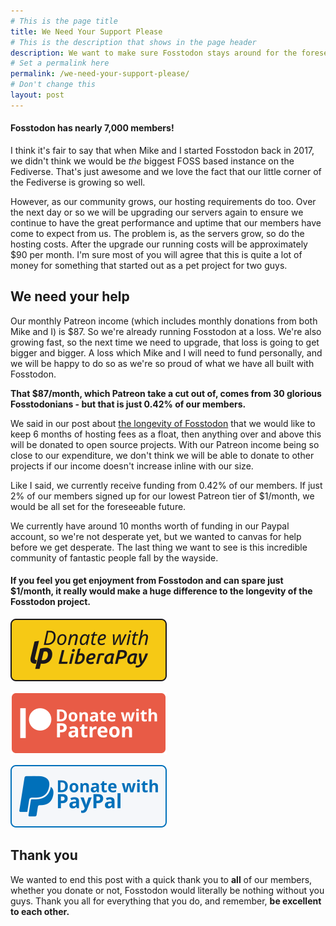 ```yaml
---
# This is the page title
title: We Need Your Support Please
# This is the description that shows in the page header
description: We want to make sure Fosstodon stays around for the foreseeable future, but we need your help.
# Set a permalink here
permalink: /we-need-your-support-please/
# Don't change this
layout: post
---
```


#### Fosstodon has nearly 7,000 members!

I think it's fair to say that when Mike and I started Fosstodon back in 2017, we didn't think we would be _the_ biggest FOSS based instance on the Fediverse. That's just awesome and we love the fact that our little corner of the Fediverse is growing so well.<!--more-->

However, as our community grows, our hosting requirements do too. Over the next day or so we will be upgrading our servers again to ensure we continue to have the great performance and uptime that our members have come to expect from us. The problem is, as the servers grow, so do the hosting costs. After the upgrade our running costs will be approximately $90 per month. I'm sure most of you will agree that this is quite a lot of money for something that started out as a pet project for two guys.

## We need your help

Our monthly Patreon income (which includes monthly donations from both Mike and I) is $87. So we're already running Fosstodon at a loss. We're also growing fast, so the next time we need to upgrade, that loss is going to get bigger and bigger. A loss which Mike and I will need to fund personally, and we will be happy to do so as we're so proud of what we have all built with Fosstodon.

**That $87/month, which Patreon take a cut out of, comes from 30 glorious Fosstodonians - but that is just 0.42% of our members.**

We said in our post about [the longevity of Fosstodon](/longevity-and-fosstodon) that we would like to keep 6 months of hosting fees as a float, then anything over and above this will be donated to open source projects. With our Patreon income being so close to our expenditure, we don't think we will be able to donate to other projects if our income doesn't increase inline with our size.

Like I said, we currently receive funding from 0.42% of our members. If just 2% of our members signed up for our lowest Patreon tier of $1/month, we would be all set for the foreseeable future.

We currently have around 10 months worth of funding in our Paypal account, so we're not desperate yet, but we wanted to canvas for help before we get desperate. The last thing we want to see is this incredible community of fantastic people fall by the wayside.

#### If you feel you get enjoyment from Fosstodon and can spare just $1/month, it really would make a huge difference to the longevity of the Fosstodon project.

[![](/assets/images/liberapay.png) ](https://liberapay.com/fosstodon)

[![](/assets/images/patreon.png)](https://patreon.com/fosstodon)

[![](/assets/images/paypal.png)](https://paypal.me/kevquirk)

## Thank you

We wanted to end this post with a quick thank you to **all** of our members, whether you donate or not, Fosstodon would literally be nothing without you guys. Thank you all for everything that you do, and remember, **be excellent to each other.**
